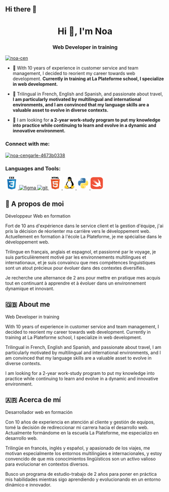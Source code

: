 ## Hi there 👋

<h1 align="center">Hi 👋, I'm Noa</h1>
<h3 align="center">Web Developer in training</h3>

<p align="left"> <a href="https://github.com/ryo-ma/github-profile-trophy"><img src="https://github-profile-trophy.vercel.app/?username=noa-cen" alt="noa-cen" /></a> </p>

- 🌱 With 10 years of experience in customer service and team management, I decided to reorient my career towards web development. **Currently in training at La Plateforme school, I specialize in web development.**

- 💬 Trilingual in French, English and Spanish, and passionate about travel, **I am particularly motivated by multilingual and international environments, and I am convinced that my language skills are a valuable asset to evolve in diverse contexts.**

- 🤝 I am looking for **a 2-year work-study program to put my knowledge into practice while continuing to learn and evolve in a dynamic and innovative environment.**

<h3 align="left">Connect with me:</h3>
<p align="left">
<a href="https://linkedin.com/in/noa-cengarle-4673b0338" target="blank"><img align="center" src="https://raw.githubusercontent.com/rahuldkjain/github-profile-readme-generator/master/src/images/icons/Social/linked-in-alt.svg" alt="noa-cengarle-4673b0338" height="30" width="40" /></a>
</p>

<h3 align="left">Languages and Tools:</h3>
<p align="left"> <a href="https://www.w3schools.com/css/" target="_blank" rel="noreferrer"> <img src="https://raw.githubusercontent.com/devicons/devicon/master/icons/css3/css3-original-wordmark.svg" alt="css3" width="40" height="40"/> </a> <a href="https://www.figma.com/" target="_blank" rel="noreferrer"> <img src="https://www.vectorlogo.zone/logos/figma/figma-icon.svg" alt="figma" width="40" height="40"/> </a> <a href="https://git-scm.com/" target="_blank" rel="noreferrer"> <img src="https://www.vectorlogo.zone/logos/git-scm/git-scm-icon.svg" alt="git" width="40" height="40"/> </a> <a href="https://www.w3.org/html/" target="_blank" rel="noreferrer"> <img src="https://raw.githubusercontent.com/devicons/devicon/master/icons/html5/html5-original-wordmark.svg" alt="html5" width="40" height="40"/> </a> <a href="https://www.linux.org/" target="_blank" rel="noreferrer"> <img src="https://raw.githubusercontent.com/devicons/devicon/master/icons/linux/linux-original.svg" alt="linux" width="40" height="40"/> </a> <a href="https://www.python.org" target="_blank" rel="noreferrer"> <img src="https://raw.githubusercontent.com/devicons/devicon/master/icons/python/python-original.svg" alt="python" width="40" height="40"/> </a> <a href="https://developer.apple.com/swift/" target="_blank" rel="noreferrer"> <img src="https://raw.githubusercontent.com/devicons/devicon/master/icons/swift/swift-original.svg" alt="swift" width="40" height="40"/> </a> </p>



## 🚀 A propos de moi
Développeur Web en formation

Fort de 10 ans d'expérience dans le service client et la gestion d'équipe, j'ai pris la décision de réorienter ma carrière vers le développement web. Actuellement en formation à l'école La Plateforme, je me spécialise dans le développement web.

Trilingue en français, anglais et espagnol, et passionné par le voyage, je suis particulièrement motivé par les environnements multilingues et internationaux, et je suis convaincu que mes compétences linguistiques sont un atout précieux pour évoluer dans des contextes diversifiés.

Je recherche une alternance de 2 ans pour mettre en pratique mes acquis tout en continuant à apprendre et à évoluer dans un environnement dynamique et innovant.

## 🇬🇧 About me
Web Developer in training

With 10 years of experience in customer service and team management, I decided to reorient my career towards web development. Currently in training at La Plateforme school, I specialize in web development.

Trilingual in French, English and Spanish, and passionate about travel, I am particularly motivated by multilingual and international environments, and I am convinced that my language skills are a valuable asset to evolve in diverse contexts.

I am looking for a 2-year work-study program to put my knowledge into practice while continuing to learn and evolve in a dynamic and innovative environment.

## 🇦🇷 Acerca de mí
Desarrollador web en formación

Con 10 años de experiencia en atención al cliente y gestión de equipos, tomé la decisión de redireccionar mi carrera hacia el desarrollo web. Actualmente formándome en la escuela La Plateforme, me especializo en desarrollo web.

Trilingüe en francés, inglés y español, y apasionado de los viajes, me motivan especialmente los entornos multilingües e internacionales, y estoy convencido de que mis conocimientos lingüísticos son un activo valioso para evolucionar en contextos diversos.

Busco un programa de estudio-trabajo de 2 años para poner en práctica mis habilidades mientras sigo aprendiendo y evolucionando en un entorno dinámico e innovador.


<!--
**noa-cen/noa-cen** is a ✨ _special_ ✨ repository because its `README.md` (this file) appears on your GitHub profile.

Here are some ideas to get you started:

- 🔭 I’m currently working on ...
- 🌱 I’m currently learning ...
- 👯 I’m looking to collaborate on ...
- 🤔 I’m looking for help with ...
- 💬 Ask me about ...
- 📫 How to reach me: ...
- 😄 Pronouns: ...
- ⚡ Fun fact: ...
-->
